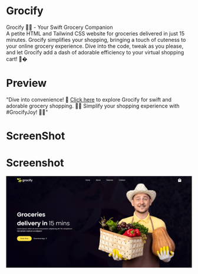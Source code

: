 # Grocify

Grocify 🍎✨ - Your Swift Grocery Companion <br>
A petite HTML and Tailwind CSS website for groceries delivered in just 15 minutes. Grocify simplifies your shopping, bringing a touch of cuteness to your online grocery experience. Dive into the code, tweak as you please, and let Grocify add a dash of adorable efficiency to your virtual shopping cart! 🛒�

# Preview

"Dive into convenience! 🚀 [Click here](https://ugppkumara.github.io/Grocify/) to explore Grocify for swift and adorable grocery shopping. 🍎✨ Simplify your shopping experience with #GrocifyJoy! 🛒🌟"
# ScreenShot

# Screenshot

<img src="images/screenshot.png" alt="Grocify" />

